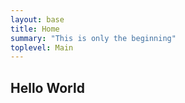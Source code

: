 ```yaml
---
layout: base
title: Home
summary: "This is only the beginning"
toplevel: Main
---
```



<h2>Hello World</h2>

